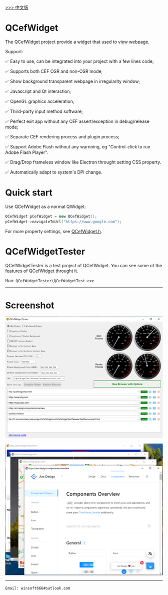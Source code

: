 [ >>> 中文版](README_ch.md)

# QCefWidget

The QCefWidget project provide a widget that used to view webpage. 

Support:

✅ Easy to use, can be integrated into your project with a few lines code;

✅ Supports both CEF OSR and non-OSR mode;
   
✅ Show background transparent webpage in irregularity window;

✅ Javascript and Qt interaction;

✅ OpenGL graphics acceleration;

✅ Third-party input method software;

✅ Perfect exit app without any CEF assert/exception in debug/release mode;

✅ Separate CEF rendering process and plugin process;

✅ Support Adobe Flash without any warnning, eg "Control-click to run Adobe Flash Player".

✅ Drag/Drop frameless window like Electron throught setting CSS property.

✅ Automatically adapt to system's DPI change.

# Quick start
Use QCefWidget as a normal QWidget:

```c++
QCefWidget pCefWidget = new QCefWidget();
pCefWidget->navigateToUrl("https://www.google.com");
```

For more property settings, see [QCefWidget.h](./SDK/msvc2017_x86_shared/include/QCefWidget.h).

# QCefWidgetTester
QCefWidgetTester is a test project of QCefWidget. You can see some of the features of QCefWidget throught it.

Run:
`QCefWidgetTester\QCefWidgetTest.exe`

---

# Screenshot
![screenshot1 on windows](Screenshot/screenshot1.png)

![screenshot2 on windows](Screenshot/screenshot2.png)

---

`Email: winsoft666#outlook.com`
